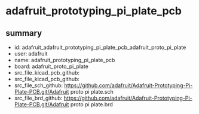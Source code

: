 # adafruit_prototyping_pi_plate_pcb
 
## summary 
* id: adafruit_adafruit_prototyping_pi_plate_pcb_adafruit_proto_pi_plate
* user: adafruit
* name: adafruit_prototyping_pi_plate_pcb
* board: adafruit_proto_pi_plate
* src_file_kicad_pcb_github: 
* src_file_kicad_pcb_github: 
* src_file_sch_github: https://github.com/adafruit/Adafruit-Prototyping-Pi-Plate-PCB.git/Adafruit proto pi plate.sch
* src_file_brd_github: https://github.com/adafruit/Adafruit-Prototyping-Pi-Plate-PCB.git/Adafruit proto pi plate.brd



